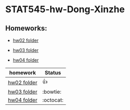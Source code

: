 # STAT545-hw-Dong-Xinzhe

## Homeworks:

* [hw02 folder](https://github.com/hannahdxz/STAT545-hw-Dong-Xinzhe/tree/master/hw%2002)

* [hw03 folder](https://github.com/hannahdxz/STAT545-hw-Dong-Xinzhe/tree/master/hw03)

* [hw04 folder](https://github.com/hannahdxz/STAT545-hw-Dong-Xinzhe/tree/master/hw04)

|    **homework**    | **Status** |
|--------------------|------------|
| [hw02 folder](https://github.com/hannahdxz/STAT545-hw-Dong-Xinzhe/tree/master/hw%2002)     | :thumbsup: |
| [hw03 folder](https://github.com/hannahdxz/STAT545-hw-Dong-Xinzhe/tree/master/hw03)          | :bowtie:   |
| [hw04 folder](https://github.com/hannahdxz/STAT545-hw-Dong-Xinzhe/tree/master/hw04)     | :octocat:  |